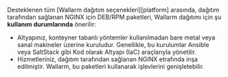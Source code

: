 Desteklenen tüm [Wallarm dağıtım seçenekleri][platform] arasında, dağıtım tarafından sağlanan NGINX için DEB/RPM paketleri, Wallarm dağıtımı için şu **kullanım durumlarında** önerilir:

* Altyapınız, konteyner tabanlı yöntemler kullanılmadan bare metal veya sanal makineler üzerine kuruludur. Genellikle, bu kurulumlar Ansible veya SaltStack gibi Kod olarak Altyapı (IaC) araçlarıyla yönetilir.
* Hizmetleriniz, dağıtım tarafından sağlanan NGINX etrafında inşa edilmiştir. Wallarm, bu paketleri kullanarak işlevlerini genişletebilir.